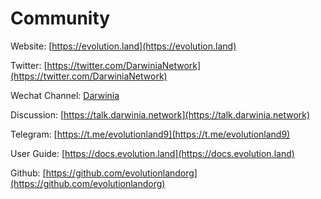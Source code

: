 # Community

Website: [https://evolution.land](https://evolution.land) 

Twitter: [https://twitter.com/DarwiniaNetwork](https://twitter.com/DarwiniaNetwork)

Wechat Channel: [Darwinia](https://mp.weixin.qq.com/mp/homepage?__biz=MzU0Mzg4MjU2MA==&hid=3&sn=7ac0c912d150946556376766386c6ce1&scene=18)

Discussion: [https://talk.darwinia.network](https://talk.darwinia.network)

Telegram: [https://t.me/evolutionland9](https://t.me/evolutionland9)

User Guide: [https://docs.evolution.land](https://docs.evolution.land)

Github: [https://github.com/evolutionlandorg](https://github.com/evolutionlandorg)

